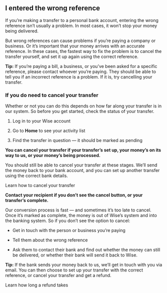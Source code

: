 ## I entered the wrong reference  
If you’re making a transfer to a personal bank account, entering the wrong reference isn’t usually a problem. In most cases, it won’t stop your money being delivered.

But wrong references can cause problems if you’re paying a company or business. Or it’s important that your money arrives with an accurate reference. In these cases, the fastest way to fix the problem is to cancel the transfer yourself, and set it up again using the correct reference.

 **Tip:** If you’re paying a bill, a business, or you’ve been asked for a specific reference, please contact whoever you’re paying. They should be able to tell you if an incorrect reference is a problem. If it is, try cancelling your transfer.

### If you do need to cancel your transfer

Whether or not you can do this depends on how far along your transfer is in our system. So before you get started, check the status of your transfer.

  1. Log in to your Wise account

  2. Go to **Home** to see your activity list

  3. Find the transfer in question — it should be marked as pending




 **You can cancel your transfer if your transfer’s set up, your money’s on its way to us, or your money’s being processed.**

You should still be able to cancel your transfer at these stages. We’ll send the money back to your bank account, and you can set up another transfer using the correct bank details.

Learn how to cancel your transfer

 **Contact your recipient if you don’t see the cancel button, or your transfer’s complete.**

Our conversion process is fast — and sometimes it’s too late to cancel. Once it’s marked as complete, the money is out of Wise’s system and into the banking system. So if you don’t see the option to cancel:

  * Get in touch with the person or business you’re paying

  * Tell them about the wrong reference

  * Ask them to contact their bank and find out whether the money can still be delivered, or whether their bank will send it back to Wise.




 **Tip:** If the bank sends your money back to us, we’ll get in touch with you via email. You can then choose to set up your transfer with the correct reference, or cancel your transfer and get a refund.

Learn how long a refund takes